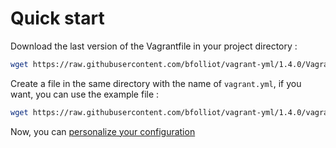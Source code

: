 # Quick start

Download the last version of the Vagrantfile in your project directory :

```bash
wget https://raw.githubusercontent.com/bfolliot/vagrant-yml/1.4.0/Vagrantfile
```

Create a file in the same directory with the name of `vagrant.yml`, if you want, you can use the example file :

```bash
wget https://raw.githubusercontent.com/bfolliot/vagrant-yml/1.4.0/vagrant.yml.example -O vagrant.yml
```

Now, you can [personalize your configuration](YAML-configuration.md)

